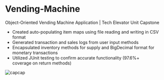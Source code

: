 # Vending-Machine

Object-Oriented Vending Machine Application | Tech Elevator Unit Capstone
- Created auto-populating item maps using file reading and writing in CSV format
- Generated transaction and sales logs from user input methods
- Encapsulated inventory methods for supply and BigDecimal format for monetary transactions
- Utilized JUnit testing to confirm accurate functionality (97.6%+ coverage on return methods)

![capcap](https://user-images.githubusercontent.com/66449969/132998911-de3818f0-bef0-4f03-be4c-de65948624c5.png)
 
